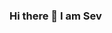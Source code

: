 ### Hi there 👋 I am Sev ###

<!--
**SeverinePozzo/SeverinePozzo** is a ✨ _special_ ✨ repository because its `README.md` (this file) appears on your GitHub profile.

Here are some ideas to get you started:

- 🔭 I’m currently working on becoming the best Software Tester 
- 🌱 I’m currently learning Automation
- 👯 I’m looking to collaborate on projets and on bug reporting
- 🤔 I’m looking for help with improving my technical skills
- 💬 Ask me about Quality Assurance
- 📫 How to reach me: www.linkedin.com/in/severinepozzo/
- 😄 Pronouns: her/she
